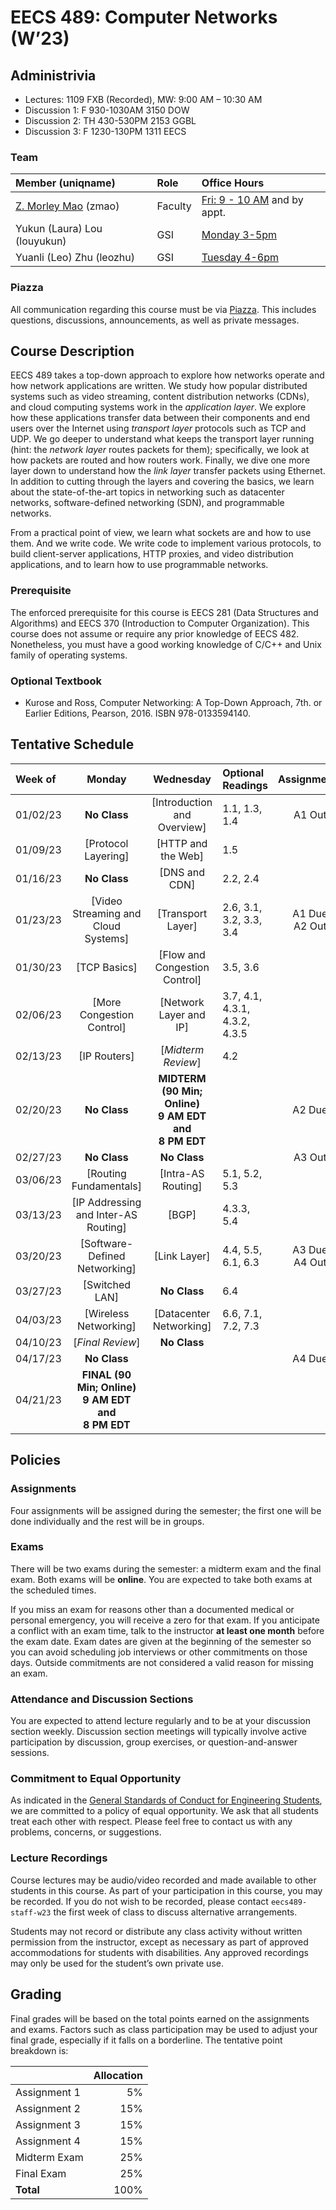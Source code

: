 # EECS 489: Computer Networks (W’23)

## Administrivia
 - Lectures: 1109 FXB (Recorded), MW: 9:00 AM – 10:30 AM
 - Discussion 1: F 930-1030AM 3150 DOW
 - Discussion 2: TH 430-530PM 2153 GGBL
 - Discussion 3: F 1230-130PM 1311 EECS

### Team

| Member (uniqname) | Role | Office Hours |
| :---------------- | :--- | :----------- |
| [Z. Morley Mao](https://web.eecs.umich.edu/~zmao/) (zmao) | Faculty | [Fri: 9 - 10 AM](https://officehours.it.umich.edu/queue/1293) and by appt.
| Yukun (Laura) Lou (louyukun)  | GSI | [Monday 3-5pm](https://officehours.it.umich.edu/queue/1295) 
| Yuanli (Leo) Zhu  (leozhu) | GSI | [Tuesday 4-6pm](https://officehours.it.umich.edu/queue/1295)

### Piazza
All communication regarding this course must be via [Piazza](https://piazza.com/class/lc7u1gvcpzr2r6). 
This includes questions, discussions, announcements, as well as private messages.

## Course Description
EECS 489 takes a top-down approach to explore how networks operate and how network applications are written. 
We study how popular distributed systems such as video streaming, content distribution networks (CDNs), and cloud computing systems work in the *application layer*.
We explore how these applications transfer data between their components and end users over the Internet using *transport layer* protocols such as TCP and UDP.
We go deeper to understand what keeps the transport layer running (hint: the *network layer* routes packets for them); specifically, we look at how packets are routed and how routers work.
Finally, we dive one more layer down to understand how the *link layer* transfer packets using Ethernet.
In addition to cutting through the layers and covering the basics, we learn about the state-of-the-art topics in networking such as datacenter networks, software-defined networking (SDN), and programmable networks. 

From a practical point of view, we learn what sockets are and how to use them. 
And we write code. 
We write code to implement various protocols, to build client-server applications, HTTP proxies, and video distribution applications, and to learn how to use programmable networks.

### Prerequisite

The enforced prerequisite for this course is EECS 281 (Data Structures and Algorithms) and EECS 370 (Introduction to Computer Organization). 
This course does not assume or require any prior knowledge of EECS 482.
Nonetheless, you must have a good working knowledge of C/C++ and Unix family of operating systems.

### Optional Textbook

- Kurose and Ross, Computer Networking: A Top-Down Approach, 7th. or Earlier Editions, Pearson, 2016. ISBN 978-0133594140.

## Tentative Schedule

| Week of  | Monday | Wednesday | Optional Readings | Assignments
|:---------|:------:|:---------:|:------------------|:----------:
| 01/02/23 | **No Class** | [Introduction and Overview] | 1.1, 1.3, 1.4 | A1 Out
| 01/09/23 | [Protocol Layering]| [HTTP and the Web] | 1.5
| 01/16/23 | **No Class** | [DNS and CDN] | 2.2, 2.4
| 01/23/23 | [Video Streaming and Cloud Systems]| [Transport Layer]|  2.6, 3.1, 3.2, 3.3, 3.4 | A1 Due<br>A2 Out
| 01/30/23 | [TCP Basics] | [Flow and Congestion Control] | 3.5, 3.6 
| 02/06/23 | [More Congestion Control]| [Network Layer and IP] | 3.7, 4.1, 4.3.1, 4.3.2, 4.3.5
| 02/13/23 |  [IP Routers] |  [*Midterm Review*] | 4.2
| 02/20/23 | **No Class** | **MIDTERM (90 Min; Online) <br> 9 AM EDT <br> and <br> 8 PM EDT** |  | A2 Due
| 02/27/23 | **No Class** | **No Class** | | A3 Out
| 03/06/23 | [Routing Fundamentals] | [Intra-AS Routing]| 5.1, 5.2, 5.3
| 03/13/23 | [IP Addressing and Inter-AS Routing]| [BGP]| 4.3.3, 5.4
| 03/20/23 | [Software-Defined Networking] | [Link Layer] | 4.4, 5.5, 6.1, 6.3 | A3 Due<br>A4 Out
| 03/27/23 | [Switched LAN] | **No Class** | 6.4
| 04/03/23 | [Wireless Networking]| [Datacenter Networking]| 6.6, 7.1, 7.2, 7.3
| 04/10/23 | [*Final Review*] | **No Class** | 
| 04/17/23 |**No Class** | | | A4 Due
| 04/21/23 | **FINAL (90 Min; Online) <br> 9 AM EDT <br> and <br> 8 PM EDT**

## Policies

### Assignments
Four assignments will be assigned during the semester; the first one will be done individually and the rest will be in groups.
<!--- Visit [this page](Assignments) for detailed policies on assignments (including late submission policies) as well as the assignments themselves. -->

### Exams
There will be two exams during the semester: a midterm exam and the final exam. 
Both exams will be **online**.
You are expected to take both exams at the scheduled times. 

If you miss an exam for reasons other than a documented medical or personal emergency, you will receive a zero for that exam. 
If you anticipate a conflict with an exam time, talk to the instructor **at least one month** before the exam date. 
Exam dates are given at the beginning of the semester so you can avoid scheduling job interviews or other commitments on those days. 
Outside commitments are not considered a valid reason for missing an exam.

### Attendance and Discussion Sections
You are expected to attend lecture regularly and to be at your discussion section weekly. 
Discussion section meetings will typically involve active participation by discussion, group exercises, or question-and-answer sessions.

### Commitment to Equal Opportunity 
As indicated in the [General Standards of Conduct for Engineering Students](https://bulletin.engin.umich.edu/rules/#generalstandardsofconductforengineeringstudents), we are committed to a policy of equal opportunity. 
We ask that all students treat each other with respect. 
Please feel free to contact us with any problems, concerns, or suggestions.

### Lecture Recordings

Course lectures may be audio/video recorded and made available to other students in this course. As part of your participation in this course, you may be recorded. If you do not wish to be recorded, please contact `eecs489-staff-w23` the first week of class to discuss alternative arrangements.

Students may not record or distribute any class activity without written permission from the instructor, except as necessary as part of approved accommodations for students with disabilities. Any approved recordings may only be used for the student’s own private use.

## Grading
Final grades will be based on the total points earned on the assignments and exams. 
Factors such as class participation may be used to adjust your final grade, especially if it falls on a borderline. 
The tentative point breakdown is:

|              | Allocation 
| -------------| ----------:
| Assignment 1 |  5%        
| Assignment 2 | 15%        
| Assignment 3 | 15%        
| Assignment 4 | 15%        
| Midterm Exam | 25%        
| Final Exam   | 25%
| **Total**    |100%
